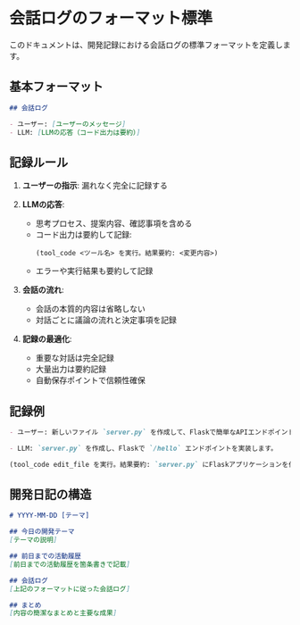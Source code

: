 # 会話ログのフォーマット標準

このドキュメントは、開発記録における会話ログの標準フォーマットを定義します。

## 基本フォーマット

```markdown
## 会話ログ

- ユーザー: [ユーザーのメッセージ]
- LLM: [LLMの応答（コード出力は要約）]
```

## 記録ルール

1. **ユーザーの指示**: 漏れなく完全に記録する

2. **LLMの応答**: 
   - 思考プロセス、提案内容、確認事項を含める
   - コード出力は要約して記録:
     ```
     (tool_code <ツール名> を実行。結果要約: <変更内容>)
     ```
   - エラーや実行結果も要約して記録

3. **会話の流れ**:
   - 会話の本質的内容は省略しない
   - 対話ごとに議論の流れと決定事項を記録

4. **記録の最適化**:
   - 重要な対話は完全記録
   - 大量出力は要約記録
   - 自動保存ポイントで信頼性確保

## 記録例

```markdown
- ユーザー: 新しいファイル `server.py` を作成して、Flaskで簡単なAPIエンドポイントを実装してください。

- LLM: `server.py` を作成し、Flaskで `/hello` エンドポイントを実装します。

(tool_code edit_file を実行。結果要約: `server.py` にFlaskアプリケーションを作成)

```

## 開発日記の構造

```markdown
# YYYY-MM-DD [テーマ]

## 今日の開発テーマ
[テーマの説明]

## 前日までの活動履歴
[前日までの活動履歴を箇条書きで記載]

## 会話ログ
[上記のフォーマットに従った会話ログ]

## まとめ
[内容の簡潔なまとめと主要な成果]
```
